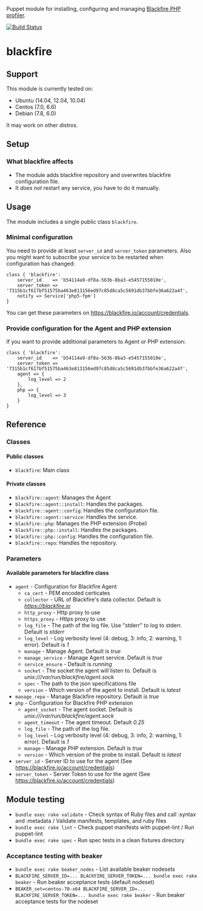 Puppet module for installing, configuring and managing [Blackfire PHP profiler](https://blackfire.io/).

[![Build Status](https://travis-ci.org/s12v/puppet-blackfire.svg?branch=master)](https://travis-ci.org/s12v/puppet-blackfire)

# blackfire

## Support

This module is currently tested on:

 - Ubuntu (14.04, 12.04, 10.04)
 - Centos (7.0, 6.6)
 - Debian (7.8, 6.0)

It may work on other distros.

## Setup

### What blackfire affects

* The module adds blackfire repository and overwrites blackfire configuration file.
* It _does not_ restart any service, you have to do it manually.

## Usage

The module includes a single public class `blackfire`.

### Minimal configuration

You need to provide at least `server_id` and `server_token` parameters.
Also you might want to subscribe your service to be restarted when configuration has changed:
```puppet
class { 'blackfire':
	server_id    => 'b54114a9-df8a-563b-8ba3-e5457155010e',
	server_token => '7315b1cf617bf51575ba463e813156ed97c85d8ca5c5691db37bbfe36a622a4f',
    notify => Service['php5-fpm']
}
```
You can get these parameters on https://blackfire.io/account/credentials.

### Provide configuration for the Agent and PHP extension

If you want to provide additional parameters to Agent or PHP extension:
```puppet
class { 'blackfire':
	server_id    => 'b54114a9-df8a-563b-8ba3-e5457155010e',
	server_token => '7315b1cf617bf51575ba463e813156ed97c85d8ca5c5691db37bbfe36a622a4f',
	agent => {
		log_level => 2
	},
	php => {
		log_level => 3
	}
}
```

## Reference

### Classes

#### Public classes

 - `blackfire`: Main class

#### Private classes
 - `blackfire::agent`: Manages the Agent
 - `blackfire::agent::install`: Handles the packages.
 - `blackfire::agent::config`: Handles the configuration file.
 - `blackfire::agent::service`: Handles the service.
 - `blackfire::php`: Manages the PHP extension (Probe)
 - `blackfire::php::install`: Handles the packages.
 - `blackfire::php::config`: Handles the configuration file.
 - `blackfire::repo`: Handles the repository.

### Parameters

#### Available parameters for blackfire class

 - `agent` - Configuration for Blackfire Agent
   - `ca_cert` - PEM encoded certicates
   - `collector` - URL of Blackfire's data collector. Default is *https://blackfire.io*
   - `http_proxy` - Http proxy to use
   - `https_proxy` - Https proxy to use
   - `log_file` - The path of the log file. Use "stderr" to log to stderr. Default is *stderr*
   - `log_level` - Log verbosity level (4: debug, 3: info, 2: warning, 1: error). Default is *1*
   - `manage` - Manage Agent. Default is *true*
   - `manage_service` - Manage Agent service. Default is *true*
   - `service_ensure` - Default is *running*
   - `socket` - The socket the agent will listen to. Default is *unix:///var/run/blackfire/agent.sock*
   - `spec` - The path to the json specifications file
   - `version` - Which version of the agent to install. Default is *latest*
 - `manage_repo` - Manage Blackfire repository. Default is *true*
 - `php` - Configuration for Blackfire PHP extension
   - `agent_socket` - The agent socket. Default is *unix:///var/run/blackfire/agent.sock*
   - `agent_timeout` - The agent timeout. Default *0.25*
   - `log_file` - The path of the log file.
   - `log_level` - Log verbosity level (4: debug, 3: info, 2: warning, 1: error). Default is *1*
   - `manage` - Manage PHP extension. Default is *true*
   - `version` - Which version of the probe to install. Default is *latest*
 - `server_id` - Server ID to use for the agent (See https://blackfire.io/account/credentials)
 - `server_token` - Server Token to use for the agent (See https://blackfire.io/account/credentials)

## Module testing

 - `bundle exec rake validate` - Check syntax of Ruby files and call :syntax and :metadata / Validate manifests, templates, and ruby files 
 - `bundle exec rake lint` - Check puppet manifests with puppet-lint / Run puppet-lint
 - `bundle exec rake spec` - Run spec tests in a clean fixtures directory

### Acceptance testing with beaker

 - `bundle exec rake beaker_nodes` - List available beaker nodesets
 - `BLACKFIRE_SERVER_ID=... BLACKFIRE_SERVER_TOKEN=... bundle exec rake beaker` - Run beaker acceptance tests (default nodeset)
 - `BEAKER_set=centos-70-x64 BLACKFIRE_SERVER_ID=... BLACKFIRE_SERVER_TOKEN=... bundle exec rake beaker` - Run beaker acceptance tests for the nodeset

